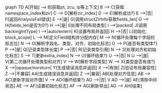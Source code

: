 graph TD
    A[开始] --> B[获取pt, zcu, ip等上下文]
    B --> C[获取namespace_index和zir]
    C --> D[解析zir_index]
    D --> E{解析成功?}
    E -->|否| F[返回AnalysisFail错误]
    E -->|是| G[调用structZirInfo获取fields_len]
    G --> H{fields_len是否为0?}
    H -->|是| I[处理不同布局类型]
    I -->|packed| J[调用backingIntType]
    I -->|auto/extern| K[设置布局并返回]
    H -->|否| L[初始化block_scope]
    L --> M[定义Field结构并分配内存]
    M --> N[循环处理每个字段的标志位]
    N --> O[解析字段名、类型、对齐、初始化标志]
    O --> P{是否有类型体?}
    P -->|是| Q[记录类型体长度]
    P -->|否| R[记录类型引用]
    N --> S[处理对齐和初始化标志]
    S --> T[更新extra_index]
    N --> U{循环结束?}
    U -->|否| N
    U -->|是| V[第二次循环处理类型和对齐]
    V --> W[解析字段类型]
    W --> X{类型是否有效?}
    X -->|opaque/noreturn| Y[生成错误消息并返回]
    X -->|有效| Z[验证布局兼容性]
    Z -->|不兼容| AA[生成错误消息并返回]
    Z -->|兼容| AB[处理对齐信息]
    AB --> AC[更新字段对齐值]
    V --> AD{循环结束?}
    AD -->|否| V
    AD -->|是| AE[清除中间状态]
    AE --> AF[设置初始化标志]
    AF --> AG[刷新导出]
    AG --> AH[结束]

